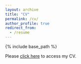 ```yaml
---
layout: archive
title: "CV"
permalink: /cv/
author_profile: true
redirect_from:
  - /resume
---
```


{% include base_path %}

Please <a href="https://www.dreboucas.com/files/Reboucas CV.pdf" target="_blank">click here</a> to access my CV.

<!-- Education 
====== -->
<!-- * B.S. in GitHub, GitHub University, 2012
* M.S. in Jekyll, GitHub University, 2014
* Ph.D in Version Control Theory, GitHub University, 2018 (expected) -->

<!-- Work experience 
====== -->
<!-- * Summer 2015: Research Assistant
  * Github University
  * Duties included: Tagging issues
  * Supervisor: Professor Git -->

<!-- * Fall 2015: Research Assistant
  * Github University
  * Duties included: Merging pull requests
  * Supervisor: Professor Hub -->
  
<!-- Skills
====== -->
<!--* Skill 1
* Skill 2
  * Sub-skill 2.1
  * Sub-skill 2.2
  * Sub-skill 2.3
* Skill 3 -->

<!-- Publications
====== -->
<!--  <ul>{% for post in site.publications %}
    {% include archive-single-cv.html %}
  {% endfor %}</ul> -->
  
<!-- Talks
====== -->
<!--  <ul>{% for post in site.talks %}
    {% include archive-single-talk-cv.html %}
  {% endfor %}</ul> -->
  
<!-- Teaching
====== -->
<!--  <ul>{% for post in site.teaching %}
    {% include archive-single-cv.html %}
  {% endfor %}</ul> -->
  
<!-- Service and leadership
====== -->
<!-- * Currently signed in to 43 different slack teams -->
